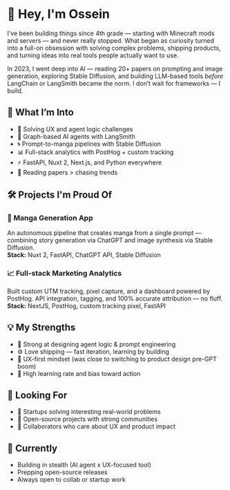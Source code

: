 # 👋 Hey, I'm Ossein

I’ve been building things since 4th grade — starting with Minecraft mods and servers — and never really stopped. What began as curiosity turned into a full-on obsession with solving complex problems, shipping products, and turning ideas into real tools people actually want to use.

In 2023, I went deep into AI — reading 20+ papers on prompting and image generation, exploring Stable Diffusion, and building LLM-based tools *before* LangChain or LangSmith became the norm. I don’t wait for frameworks — I build.

## 🧠 What I’m Into

- 🧩 Solving UX and agent logic challenges  
- 🧠 Graph-based AI agents with LangSmith  
- 🌀 Prompt-to-manga pipelines with Stable Diffusion  
- 📊 Full-stack analytics with PostHog + custom tracking  
- ⚡ FastAPI, Nuxt 2, Next.js, and Python everywhere  
- 🧪 Reading papers > chasing trends  

## 🛠️ Projects I'm Proud Of

### 🎨 Manga Generation App  
An autonomous pipeline that creates manga from a single prompt — combining story generation via ChatGPT and image synthesis via Stable Diffusion.  
**Stack:** Nuxt 2, FastAPI, ChatGPT API, Stable Diffusion

### 📈 Full-stack Marketing Analytics  
Built custom UTM tracking, pixel capture, and a dashboard powered by PostHog. API integration, tagging, and 100% accurate attribution — no fluff.  
**Stack:** NextJS, PostHog, custom tracking pixel, FastAPI

## 💡 My Strengths

- 🧠 Strong at designing agent logic & prompt engineering  
- ⚙️ Love shipping — fast iteration, learning by building  
- 🎨 UX-first mindset (was close to switching to product design pre-GPT boom)  
- 🚀 High learning rate and bias toward action  

## 🧭 Looking For

- 🏢 Startups solving interesting real-world problems  
- 🌱 Open-source projects with strong communities  
- 🤝 Collaborators who care about UX and product impact  

## 🌱 Currently

- Building in stealth (AI agent x UX-focused tool)  
- Prepping open-source releases  
- Always open to collab or startup work
